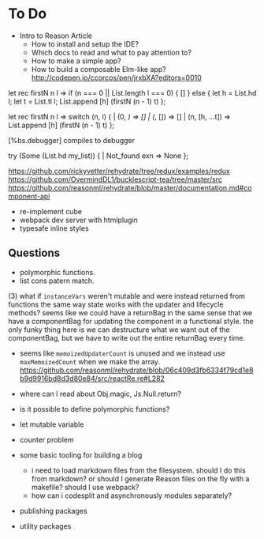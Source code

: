 # To Do

- Intro to Reason Article
  - How to install and setup the IDE?
  - Which docs to read and what to pay attention to?
  - How to make a simple app?
  - How to build a composable Elm-like app?
http://codepen.io/ccorcos/pen/jrxbXA?editors=0010


let rec firstN n l =>
  if (n === 0 || List.length l === 0) {
    []
  } else {
    let h = List.hd l;
    let t = List.tl l;
    List.append [h] (firstN (n - 1) t)
  };

let rec firstN n l =>
  switch (n, l) {
  | (0, _) => []
  | (_, []) => []
  | (n, [h, ...t]) => List.append [h] (firstN (n - 1) t)
  };


[%bs.debugger] compiles to debugger


try (Some (List.hd my_list)) {
| Not_found exn => None
};


https://github.com/rickyvetter/rehydrate/tree/redux/examples/redux
https://github.com/OvermindDL1/bucklescript-tea/tree/master/src
https://github.com/reasonml/rehydrate/blob/master/documentation.md#component-api


- re-implement cube
- webpack dev server with htmlplugin
- typesafe inline styles


## Questions

- polymorphic functions.
- list cons patern match.

(3) what if `instanceVars` weren't mutable and were instead returned from functions the same way state works with the updater and lifecycle methods? seems like we could have a returnBag in the same sense that we have a componentBag for updating the component in a functional style. the only funky thing here is we can destructure what we want out of the componentBag, but we have to write out the entire returnBag every time.

- seems like `memoizedUpdaterCount` is unused and we instead use `maxMemoizedCount` when we make the array. https://github.com/reasonml/rehydrate/blob/06c409d3fb6334f79cd1e8b9d9916bd8d3d80e84/src/reactRe.re#L282

- where can I read about Obj.magic, Js.Null.return?

- is it possible to define polymorphic functions?

- let mutable variable

- counter problem

- some basic tooling for building a blog
  - i need to load markdown files from the filesystem. should I do this from markdown? or should I generate Reason files on the fly with a makefile? should I use webpack?
  - how can i codesplit and asynchronously modules separately?


- publishing packages
- utility packages
